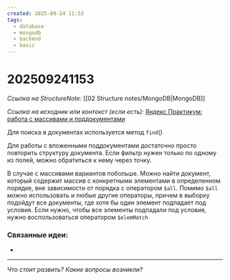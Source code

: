 ```yaml
---
created: 2025-09-24 11:53
tags:
  - database
  - mongodb
  - backend
  - basic
---
```

# 202509241153
*Ссылка на StructureNote:* [[02 Structure notes/MongoDB|MongoDB]]

*Ссылка на исходник или контекст (если есть):* [Яндекс Практикум: работа с массивами и поддокументами](https://practicum.yandex.ru/learn/backend-nodejs/courses/16b47298-e20d-4fde-9619-1ab305039a00/sprints/564238/topics/3850c616-bd4c-4c66-987e-9b4e0b0f135c/lessons/d5029ec6-31a4-474b-a823-d980df4245c3/)

Для поиска в документах используется метод `find`()

Для работы с вложенными поддокументами достаточно просто повторить структуру документа. Если фильтр нужен только по одному из полей, можно обратиться к нему через точку.

В случае с массивами вариантов побольше. Можно найти документ, который содержит массив с конкретными элементами в определенном порядке, вне зависимости от порядка с оператором `$all`. Помимо `$all` можно использовать и любые другие операторы, причем в выборку подойдут все документы, где хотя бы один элемент подпадает под условия. Если нужно, чтобы все элементы подпадали под условия, нужно воспользоваться оператором `$elemMatch`

### Связанные идеи:
*   
---

*Что стоит развить? Какие вопросы возникли?*